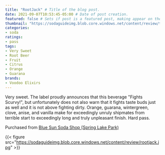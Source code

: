 ```yaml
---
title: "RootJack" # Title of the blog post.
date: 2021-09-07T10:53:45-05:00 # Date of post creation.
featured: false # Sets if post is a featured post, making appear on the home page side bar.
thumbnail: "https://sodaguideimg.blob.core.windows.net/content/review/thumbs/rootjack.jpg" # Sets thumbnail image appearing inside card on homepage.
categories:
- soda
ratings:
- pass
tags:
- Very Sweet
- Root Beer
- Fruit
- Citrus
- Orange
- Guarana
brands:
- Voodoo Elixirs
---
```


Very sweet. The label proudly announces that this beverage "Fights Scurvy!", but unfortunately does not also warn that it fights taste buds just as well and it is not above fighting dirty. Orange, guarana, wintergreen, clove, anise, and vanilla make for exceedingly unruly shipmates from terrible start to exceedingly long and truly unpleasant finish. Hard pass.

Purchased from [Blue Sun Soda Shop (Spring Lake Park)](https://bluesunsodashop.com/)

{{< figure src="https://sodaguideimg.blob.core.windows.net/content/review/rootjack.jpg" >}}